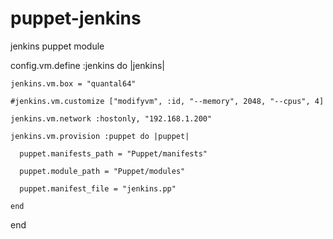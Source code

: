 puppet-jenkins
==============

jenkins puppet module

  config.vm.define :jenkins do |jenkins|

    jenkins.vm.box = "quantal64"

    #jenkins.vm.customize ["modifyvm", :id, "--memory", 2048, "--cpus", 4]

    jenkins.vm.network :hostonly, "192.168.1.200"

    jenkins.vm.provision :puppet do |puppet|

      puppet.manifests_path = "Puppet/manifests"

      puppet.module_path = "Puppet/modules"

      puppet.manifest_file = "jenkins.pp"

    end

  end
